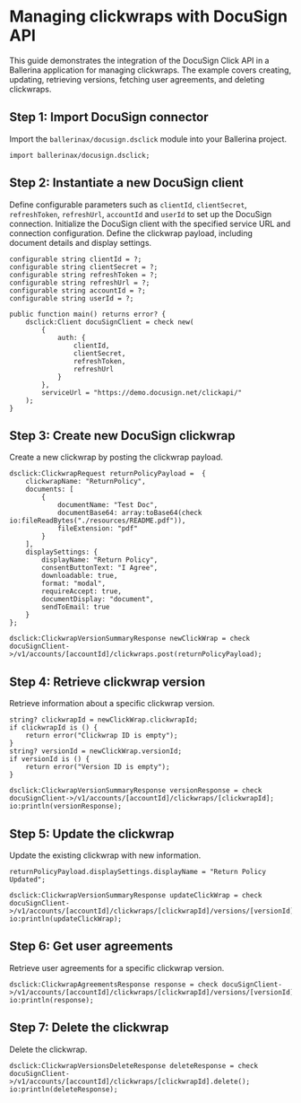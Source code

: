 # Managing clickwraps with DocuSign API

This guide demonstrates the integration of the DocuSign Click API in a Ballerina application for managing clickwraps. The example covers creating, updating, retrieving versions, fetching user agreements, and deleting clickwraps.

## Step 1: Import DocuSign connector

Import the `ballerinax/docusign.dsclick` module into your Ballerina project.

```ballerina
import ballerinax/docusign.dsclick;
```

## Step 2: Instantiate a new DocuSign client

Define configurable parameters such as `clientId`, `clientSecret`, `refreshToken`, `refreshUrl`, `accountId` and `userId` to set up the DocuSign connection. Initialize the DocuSign client with the specified service URL and connection configuration. Define the clickwrap payload, including document details and display settings.

```ballerina
configurable string clientId = ?;
configurable string clientSecret = ?;
configurable string refreshToken = ?;
configurable string refreshUrl = ?;
configurable string accountId = ?;
configurable string userId = ?;

public function main() returns error? {
    dsclick:Client docuSignClient = check new(
        {
            auth: {
                clientId,
                clientSecret,
                refreshToken,
                refreshUrl
            }
        },
        serviceUrl = "https://demo.docusign.net/clickapi/"
    );
}
```

## Step 3: Create new DocuSign clickwrap

Create a new clickwrap by posting the clickwrap payload.

```ballerina
dsclick:ClickwrapRequest returnPolicyPayload =  {
    clickwrapName: "ReturnPolicy",
    documents: [
        {
            documentName: "Test Doc",
            documentBase64: array:toBase64(check io:fileReadBytes("./resources/README.pdf")),
            fileExtension: "pdf"
        }
    ],
    displaySettings: {
        displayName: "Return Policy",
        consentButtonText: "I Agree",
        downloadable: true,
        format: "modal",
        requireAccept: true,
        documentDisplay: "document",
        sendToEmail: true 
    }
};

dsclick:ClickwrapVersionSummaryResponse newClickWrap = check docuSignClient->/v1/accounts/[accountId]/clickwraps.post(returnPolicyPayload);
```

## Step 4: Retrieve clickwrap version

Retrieve information about a specific clickwrap version.

```ballerina
string? clickwrapId = newClickWrap.clickwrapId;
if clickwrapId is () {
    return error("Clickwrap ID is empty");
}
string? versionId = newClickWrap.versionId;
if versionId is () {
    return error("Version ID is empty");
}

dsclick:ClickwrapVersionSummaryResponse versionResponse = check docuSignClient->/v1/accounts/[accountId]/clickwraps/[clickwrapId];
io:println(versionResponse);
```

## Step 5: Update the clickwrap

Update the existing clickwrap with new information.

```ballerina
returnPolicyPayload.displaySettings.displayName = "Return Policy Updated";

dsclick:ClickwrapVersionSummaryResponse updateClickWrap = check docuSignClient->/v1/accounts/[accountId]/clickwraps/[clickwrapId]/versions/[versionId].put(returnPolicyPayload);
io:println(updateClickWrap);
```

## Step 6: Get user agreements

Retrieve user agreements for a specific clickwrap version.

```ballerina
dsclick:ClickwrapAgreementsResponse response = check docuSignClient->/v1/accounts/[accountId]/clickwraps/[clickwrapId]/versions/[versionId]/users();
io:println(response);
```

## Step 7: Delete the clickwrap

Delete the clickwrap.

```ballerina
dsclick:ClickwrapVersionsDeleteResponse deleteResponse = check docuSignClient->/v1/accounts/[accountId]/clickwraps/[clickwrapId].delete();
io:println(deleteResponse);
```
